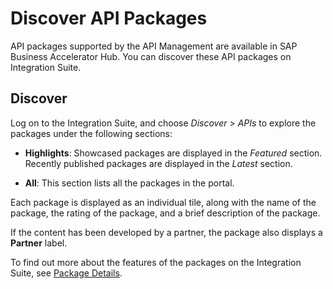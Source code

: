 <!-- loio5cb804c4913543a8855225f88c26af83 -->

# Discover API Packages

API packages supported by the API Management are available in SAP Business Accelerator Hub. You can discover these API packages on Integration Suite.



<a name="loio5cb804c4913543a8855225f88c26af83__section_g24_3gl_h1b"/>

## Discover

Log on to the Integration Suite, and choose *Discover* \> *APIs* to explore the packages under the following sections:

-   **Highlights**: Showcased packages are displayed in the *Featured* section. Recently published packages are displayed in the *Latest* section.

-   **All**: This section lists all the packages in the portal.


Each package is displayed as an individual tile, along with the name of the package, the rating of the package, and a brief description of the package.

If the content has been developed by a partner, the package also displays a **Partner** label.

To find out more about the features of the packages on the Integration Suite, see [Package Details](package-details-f0bf802.md).

